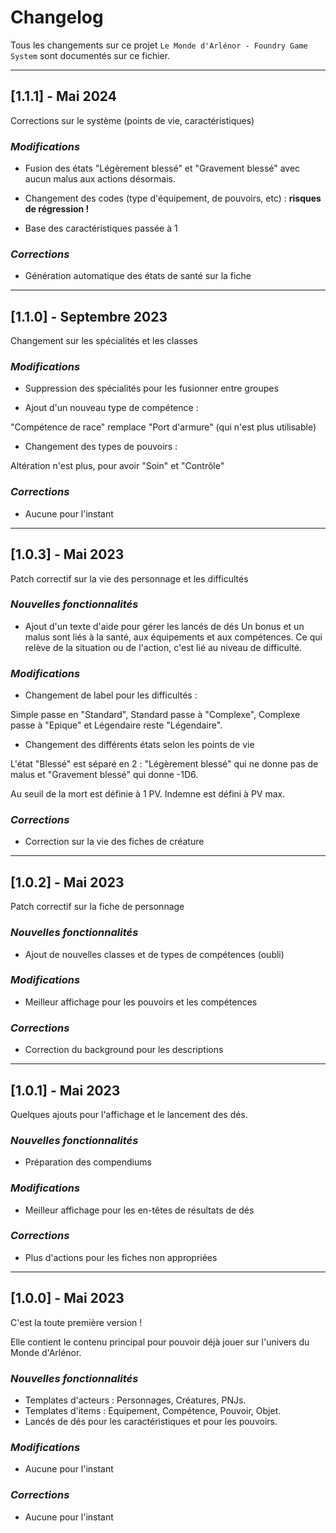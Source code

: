 # Changelog

Tous les changements sur ce projet `Le Monde d'Arlénor - Foundry Game System` sont documentés sur ce fichier.

---

## [1.1.1] - Mai 2024

Corrections sur le système (points de vie, caractéristiques)

### *Modifications*

- Fusion des états "Légèrement blessé" et "Gravement blessé" avec aucun malus aux actions désormais.

- Changement des codes (type d'équipement, de pouvoirs, etc) : **risques de régression !**

- Base des caractéristiques passée à 1

### *Corrections*

- Génération automatique des états de santé sur la fiche

---

## [1.1.0] - Septembre 2023

Changement sur les spécialités et les classes

### *Modifications*

- Suppression des spécialités pour les fusionner entre groupes

- Ajout d'un nouveau type de compétence :

"Compétence de race" remplace "Port d'armure" (qui n'est plus utilisable)

- Changement des types de pouvoirs :

Altération n'est plus, pour avoir "Soin" et "Contrôle"

### *Corrections*

- Aucune pour l'instant

---

## [1.0.3] - Mai 2023

Patch correctif sur la vie des personnage et les difficultés

### *Nouvelles fonctionnalités*

- Ajout d'un texte d'aide pour gérer les lancés de dés
Un bonus et un malus sont liés à la santé, aux équipements et aux compétences.
Ce qui relève de la situation ou de l'action, c'est lié au niveau de difficulté.

### *Modifications*

- Changement de label pour les difficultés :

Simple passe en "Standard", Standard passe à "Complexe", Complexe passe à "Epique" et Légendaire reste "Légendaire".

- Changement des différents états selon les points de vie

L'état "Blessé" est séparé en 2 : "Légèrement blessé" qui ne donne pas de malus et "Gravement blessé" qui donne -1D6.

Au seuil de la mort est définie à 1 PV.
Indemne est défini à PV max.

### *Corrections*

- Correction sur la vie des fiches de créature

---

## [1.0.2] - Mai 2023

Patch correctif sur la fiche de personnage

### *Nouvelles fonctionnalités*

- Ajout de nouvelles classes et de types de compétences (oubli)

### *Modifications*

- Meilleur affichage pour les pouvoirs et les compétences

### *Corrections*

- Correction du background pour les descriptions

---

## [1.0.1] - Mai 2023

Quelques ajouts pour l'affichage et le lancement des dés.

### *Nouvelles fonctionnalités*

- Préparation des compendiums

### *Modifications*

- Meilleur affichage pour les en-têtes de résultats de dés

### *Corrections*

- Plus d'actions pour les fiches non appropriées

---

## [1.0.0] - Mai 2023

C'est la toute première version !

Elle contient le contenu principal pour pouvoir déjà jouer sur l'univers du Monde d'Arlénor.

### *Nouvelles fonctionnalités*

- Templates d'acteurs : Personnages, Créatures, PNJs.
- Templates d'items : Equipement, Compétence, Pouvoir, Objet.
- Lancés de dés pour les caractéristiques et pour les pouvoirs.

### *Modifications*

- Aucune pour l'instant

### *Corrections*

- Aucune pour l'instant
